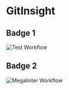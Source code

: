 # GitInsight

## Badge 1

![Test Workflow](https://github.com/Grumlebob/GitInsight/blob/master/.github/workflows/buildAndTest.yml/badge.svg)

## Badge 2

![Megalinter Workflow](https://github.com/Grumlebob/GitInsight/blob/master/.github/workflows/mega-linter.yml/badge.svg)
